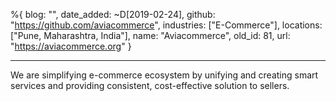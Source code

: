 %{
  blog: "",
  date_added: ~D[2019-02-24],
  github: "https://github.com/aviacommerce",
  industries: ["E-Commerce"],
  locations: ["Pune, Maharashtra, India"],
  name: "Aviacommerce",
  old_id: 81,
  url: "https://aviacommerce.org"
}

---

We are simplifying e-commerce ecosystem by unifying and creating smart services and providing consistent, cost-effective solution to sellers.
